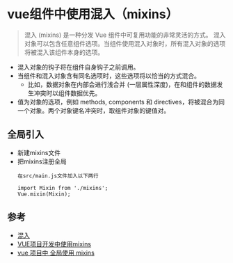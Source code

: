 # vue组件中使用混入（mixins）

>混入 (mixins) 是一种分发 Vue 组件中可复用功能的非常灵活的方式。
混入对象可以包含任意组件选项。当组件使用混入对象时，所有混入对象的选项将被混入该组件本身的选项。

- 混入对象的钩子将在组件自身钩子之前调用。
- 当组件和混入对象含有同名选项时，这些选项将以恰当的方式混合。
  - 比如，数据对象在内部会进行浅合并 (一层属性深度)，在和组件的数据发生冲突时以组件数据优先。
- 值为对象的选项，例如 methods, components 和 directives，将被混合为同一个对象。两个对象键名冲突时，取组件对象的键值对。


## 全局引入

- 新建mixins文件
- 把mixins注册全局
  ```
  在src/main.js文件加入以下两行

  import Mixin from './mixins';
  Vue.mixin(Mixin);
  ```


## 参考
- [混入](https://cn.vuejs.org/v2/guide/mixins.html)
- [VUE项目开发中使用mixins](https://blog.csdn.net/kuangshp128/article/details/78169266)
- [vue 项目中 全局使用 mixins](https://blog.csdn.net/qq_35285627/article/details/80804709)

